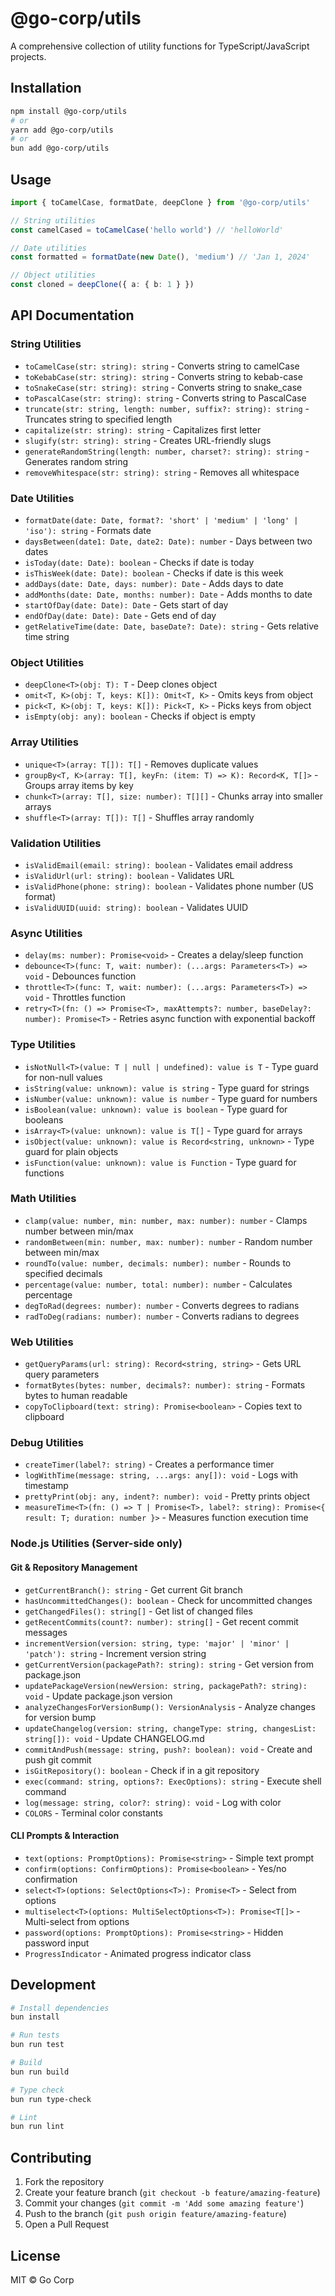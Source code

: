 # @go-corp/utils

A comprehensive collection of utility functions for TypeScript/JavaScript projects.

## Installation

```bash
npm install @go-corp/utils
# or
yarn add @go-corp/utils
# or
bun add @go-corp/utils
```

## Usage

```typescript
import { toCamelCase, formatDate, deepClone } from '@go-corp/utils'

// String utilities
const camelCased = toCamelCase('hello world') // 'helloWorld'

// Date utilities  
const formatted = formatDate(new Date(), 'medium') // 'Jan 1, 2024'

// Object utilities
const cloned = deepClone({ a: { b: 1 } })
```

## API Documentation

### String Utilities

- `toCamelCase(str: string): string` - Converts string to camelCase
- `toKebabCase(str: string): string` - Converts string to kebab-case
- `toSnakeCase(str: string): string` - Converts string to snake_case
- `toPascalCase(str: string): string` - Converts string to PascalCase
- `truncate(str: string, length: number, suffix?: string): string` - Truncates string to specified length
- `capitalize(str: string): string` - Capitalizes first letter
- `slugify(str: string): string` - Creates URL-friendly slugs
- `generateRandomString(length: number, charset?: string): string` - Generates random string
- `removeWhitespace(str: string): string` - Removes all whitespace

### Date Utilities

- `formatDate(date: Date, format?: 'short' | 'medium' | 'long' | 'iso'): string` - Formats date
- `daysBetween(date1: Date, date2: Date): number` - Days between two dates
- `isToday(date: Date): boolean` - Checks if date is today
- `isThisWeek(date: Date): boolean` - Checks if date is this week
- `addDays(date: Date, days: number): Date` - Adds days to date
- `addMonths(date: Date, months: number): Date` - Adds months to date
- `startOfDay(date: Date): Date` - Gets start of day
- `endOfDay(date: Date): Date` - Gets end of day
- `getRelativeTime(date: Date, baseDate?: Date): string` - Gets relative time string

### Object Utilities

- `deepClone<T>(obj: T): T` - Deep clones object
- `omit<T, K>(obj: T, keys: K[]): Omit<T, K>` - Omits keys from object
- `pick<T, K>(obj: T, keys: K[]): Pick<T, K>` - Picks keys from object
- `isEmpty(obj: any): boolean` - Checks if object is empty

### Array Utilities

- `unique<T>(array: T[]): T[]` - Removes duplicate values
- `groupBy<T, K>(array: T[], keyFn: (item: T) => K): Record<K, T[]>` - Groups array items by key
- `chunk<T>(array: T[], size: number): T[][]` - Chunks array into smaller arrays
- `shuffle<T>(array: T[]): T[]` - Shuffles array randomly

### Validation Utilities

- `isValidEmail(email: string): boolean` - Validates email address
- `isValidUrl(url: string): boolean` - Validates URL
- `isValidPhone(phone: string): boolean` - Validates phone number (US format)
- `isValidUUID(uuid: string): boolean` - Validates UUID

### Async Utilities

- `delay(ms: number): Promise<void>` - Creates a delay/sleep function
- `debounce<T>(func: T, wait: number): (...args: Parameters<T>) => void` - Debounces function
- `throttle<T>(func: T, wait: number): (...args: Parameters<T>) => void` - Throttles function
- `retry<T>(fn: () => Promise<T>, maxAttempts?: number, baseDelay?: number): Promise<T>` - Retries async function with exponential backoff

### Type Utilities

- `isNotNull<T>(value: T | null | undefined): value is T` - Type guard for non-null values
- `isString(value: unknown): value is string` - Type guard for strings
- `isNumber(value: unknown): value is number` - Type guard for numbers
- `isBoolean(value: unknown): value is boolean` - Type guard for booleans
- `isArray<T>(value: unknown): value is T[]` - Type guard for arrays
- `isObject(value: unknown): value is Record<string, unknown>` - Type guard for plain objects
- `isFunction(value: unknown): value is Function` - Type guard for functions

### Math Utilities

- `clamp(value: number, min: number, max: number): number` - Clamps number between min/max
- `randomBetween(min: number, max: number): number` - Random number between min/max
- `roundTo(value: number, decimals: number): number` - Rounds to specified decimals
- `percentage(value: number, total: number): number` - Calculates percentage
- `degToRad(degrees: number): number` - Converts degrees to radians
- `radToDeg(radians: number): number` - Converts radians to degrees

### Web Utilities

- `getQueryParams(url: string): Record<string, string>` - Gets URL query parameters
- `formatBytes(bytes: number, decimals?: number): string` - Formats bytes to human readable
- `copyToClipboard(text: string): Promise<boolean>` - Copies text to clipboard

### Debug Utilities

- `createTimer(label?: string)` - Creates a performance timer
- `logWithTime(message: string, ...args: any[]): void` - Logs with timestamp
- `prettyPrint(obj: any, indent?: number): void` - Pretty prints object
- `measureTime<T>(fn: () => T | Promise<T>, label?: string): Promise<{ result: T; duration: number }>` - Measures function execution time

### Node.js Utilities (Server-side only)

#### Git & Repository Management
- `getCurrentBranch(): string` - Get current Git branch
- `hasUncommittedChanges(): boolean` - Check for uncommitted changes
- `getChangedFiles(): string[]` - Get list of changed files
- `getRecentCommits(count?: number): string[]` - Get recent commit messages
- `incrementVersion(version: string, type: 'major' | 'minor' | 'patch'): string` - Increment version string
- `getCurrentVersion(packagePath?: string): string` - Get version from package.json
- `updatePackageVersion(newVersion: string, packagePath?: string): void` - Update package.json version
- `analyzeChangesForVersionBump(): VersionAnalysis` - Analyze changes for version bump
- `updateChangelog(version: string, changeType: string, changesList: string[]): void` - Update CHANGELOG.md
- `commitAndPush(message: string, push?: boolean): void` - Create and push git commit
- `isGitRepository(): boolean` - Check if in a git repository
- `exec(command: string, options?: ExecOptions): string` - Execute shell command
- `log(message: string, color?: string): void` - Log with color
- `COLORS` - Terminal color constants

#### CLI Prompts & Interaction
- `text(options: PromptOptions): Promise<string>` - Simple text prompt
- `confirm(options: ConfirmOptions): Promise<boolean>` - Yes/no confirmation
- `select<T>(options: SelectOptions<T>): Promise<T>` - Select from options
- `multiselect<T>(options: MultiSelectOptions<T>): Promise<T[]>` - Multi-select from options
- `password(options: PromptOptions): Promise<string>` - Hidden password input
- `ProgressIndicator` - Animated progress indicator class

## Development

```bash
# Install dependencies
bun install

# Run tests
bun run test

# Build
bun run build

# Type check
bun run type-check

# Lint
bun run lint
```

## Contributing

1. Fork the repository
2. Create your feature branch (`git checkout -b feature/amazing-feature`)
3. Commit your changes (`git commit -m 'Add some amazing feature'`)
4. Push to the branch (`git push origin feature/amazing-feature`)
5. Open a Pull Request

## License

MIT © Go Corp
